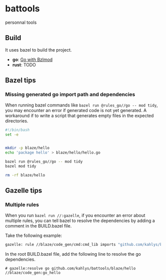 # battools

personnal tools

## Build

It uses bazel to build the project.

- **go**: [Go with Bzlmod](https://github.com/bazelbuild/rules_go/blob/master/docs/go/core/bzlmod.md)
- **rust**: TODO

## Bazel tips

### Missing generated go import path and dependencies

When running bazel commands like `bazel run @rules_go//go -- mod tidy`, you may encounter an error if generated code is not yet generated. A workaround if to write a script that generates empty files in the expected directories.

```bash
#!/bin/bash
set -e


mkdir -p blaze/hello
echo 'package hello' > blaze/hello/hello.go

bazel run @rules_go//go -- mod tidy
bazel mod tidy

rm -rf blaze/hello
```

## Gazelle tips

### Multiple rules

When you run `bazel run //:gazelle`, if you encounter an error about multiple rules, you can tell bazel to resolve the dependencies by adding a comment in the BUILD.bazel file.

Take the following example:

```bash
gazelle: rule //blaze/code_gen/cmd:cmd_lib imports "github.com/kahlys/battools/blaze/hello" which matches multiple rules: //blaze/code_gen:go_hello and //blaze/code_gen:go_hello_sea. # gazelle:resolve may be used to disambiguate
```

In the root BUILD.bazel file, add the following line to resolve the go dependencies.

```starlark
# gazelle:resolve go github.com/kahlys/battools/blaze/hello //blaze/code_gen:go_hello
```
